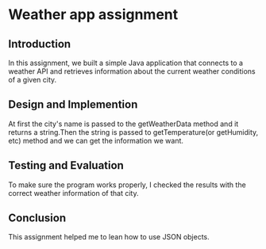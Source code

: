 # Weather app assignment
## Introduction
In this assignment, we built a simple Java application that connects to a weather API and retrieves information about the current weather conditions of a given city.
## Design and Implemention
At first the city's name is passed to the getWeatherData method and it returns a string.Then the string is passed to getTemperature(or getHumidity, etc) method and we can get the information we want.
## Testing and Evaluation
To make sure the program works properly, I checked the results with the correct weather information of that city.
## Conclusion
This assignment helped me to lean how to use JSON objects.
